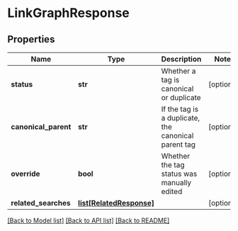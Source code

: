 # LinkGraphResponse

## Properties
Name | Type | Description | Notes
------------ | ------------- | ------------- | -------------
**status** | **str** | Whether a tag is canonical or duplicate | [optional] 
**canonical_parent** | **str** | If the tag is a duplicate, the canonical parent tag | [optional] 
**override** | **bool** | Whether the tag status was manually edited | [optional] 
**related_searches** | [**list[RelatedResponse]**](RelatedResponse.md) |  | [optional] 

[[Back to Model list]](../README.md#documentation-for-models) [[Back to API list]](../README.md#documentation-for-api-endpoints) [[Back to README]](../README.md)



